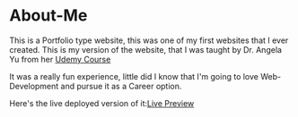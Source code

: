 # About-Me

This is a Portfolio type website, this was one of my first websites that I ever created. 
This is my version of the website, that I was taught by Dr. Angela Yu from her [Udemy Course](https://www.udemy.com/course/the-complete-web-development-bootcamp/)


It was a really fun experience, little did I know that I'm going to love Web-Development and pursue it as a Career option.

Here's the live deployed version of it:[Live Preview](https://adityaverm-a.github.io/about-me/)

